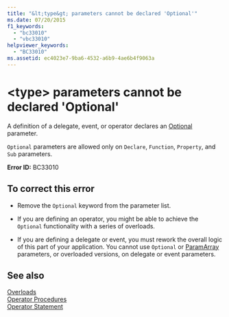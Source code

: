```yaml
---
title: "&lt;type&gt; parameters cannot be declared 'Optional'"
ms.date: 07/20/2015
f1_keywords: 
  - "bc33010"
  - "vbc33010"
helpviewer_keywords: 
  - "BC33010"
ms.assetid: ec4023e7-9ba6-4532-a6b9-4ae6b4f9063a
---
```

# &lt;type&gt; parameters cannot be declared 'Optional'
A definition of a delegate, event, or operator declares an [Optional](../../visual-basic/language-reference/modifiers/optional.md) parameter.  
  
 `Optional` parameters are allowed only on `Declare`, `Function`, `Property`, and `Sub` parameters.  
  
 **Error ID:** BC33010  
  
## To correct this error  
  
-   Remove the `Optional` keyword from the parameter list.  
  
-   If you are defining an operator, you might be able to achieve the `Optional` functionality with a series of overloads.  
  
-   If you are defining a delegate or event, you must rework the overall logic of this part of your application. You cannot use `Optional` or [ParamArray](../../visual-basic/language-reference/modifiers/paramarray.md) parameters, or overloaded versions, on delegate or event parameters.  
  
## See also
 [Overloads](../../visual-basic/language-reference/modifiers/overloads.md)  
 [Operator Procedures](../../visual-basic/programming-guide/language-features/procedures/operator-procedures.md)  
 [Operator Statement](../../visual-basic/language-reference/statements/operator-statement.md)
